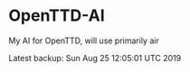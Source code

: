 # OpenTTD-AI
My AI for OpenTTD, will use primarily air

Latest backup: Sun Aug 25 12:05:01 UTC 2019
